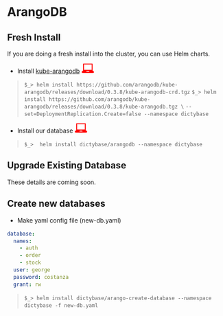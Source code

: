 # ArangoDB

## Fresh Install
If you are doing a fresh install into the cluster, you can use Helm charts.

- Install [kube-arangodb](https://github.com/arangodb/kube-arangodb/blob/0.3.8/docs/Manual/Deployment/Kubernetes/Helm.md)
![](userinput.png)
> `$_> helm install https://github.com/arangodb/kube-arangodb/releases/download/0.3.8/kube-arangodb-crd.tgz`
> `$_> helm install https://github.com/arangodb/kube-arangodb/releases/download/0.3.8/kube-arangodb.tgz \`
>                        `--set=DeploymentReplication.Create=false --namespace dictybase`

- Install our database
![](userinput.png)
>`$_>  helm install dictybase/arangodb --namespace dictybase`

## Upgrade Existing Database
These details are coming soon.

## Create new databases

- Make yaml config file (new-db.yaml)

```yaml
database:
  names:
    - auth
    - order
    - stock
  user: george
  password: costanza
  grant: rw
```

>`$_> helm install dictybase/arango-create-database --namespace dictybase -f new-db.yaml`